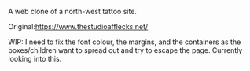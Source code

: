 A web clone of a north-west tattoo site. 

Original:https://www.thestudioafflecks.net/

WIP: I need to fix the font colour, the margins, and the containers as the boxes/children want to spread out and try to escape the page. Currently looking into this.
